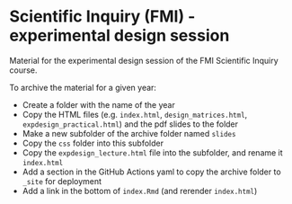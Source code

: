 # Scientific Inquiry (FMI) - experimental design session

Material for the experimental design session of the FMI Scientific Inquiry course. 

To archive the material for a given year: 

* Create a folder with the name of the year
* Copy the HTML files (e.g. `index.html`, `design_matrices.html`, `expdesign_practical.html`) and the pdf slides to the folder
* Make a new subfolder of the archive folder named `slides`
* Copy the `css` folder into this subfolder
* Copy the `expdesign_lecture.html` file into the subfolder, and rename it `index.html`
* Add a section in the GitHub Actions yaml to copy the archive folder to `_site` for deployment
* Add a link in the bottom of `index.Rmd` (and rerender `index.html`)
